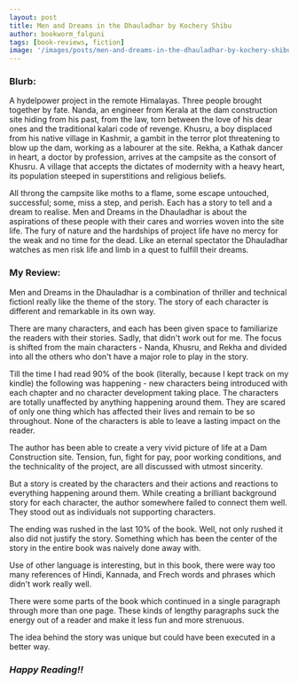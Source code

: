 ```yaml
---
layout: post
title: Men and Dreams in the Dhauladhar by Kochery Shibu
author: bookworm_falguni
tags: [book-reviews, fiction]
image: '/images/posts/men-and-dreams-in-the-dhauladhar-by-kochery-shibu.jpg'
---
```

### **Blurb:**
A hydelpower project in the remote Himalayas. Three people brought together by fate. Nanda, an engineer from Kerala at the dam construction site hiding from his past, from the law, torn between the love of his dear ones and the traditional kalari code of revenge. Khusru, a boy displaced from his native village in Kashmir, a gambit in the terror plot threatening to blow up the dam, working as a labourer at the site. Rekha, a Kathak dancer in heart, a doctor by profession, arrives at the campsite as the consort of Khusru. A village that accepts the dictates of modernity with a heavy heart, its population steeped in superstitions and religious beliefs.

All throng the campsite like moths to a flame, some escape untouched, successful; some, miss a step, and perish. Each has a story to tell and a dream to realise. Men and Dreams in the Dhauladhar is about the aspirations of these people with their cares and worries woven into the site life. The fury of nature and the hardships of project life have no mercy for the weak and no time for the dead. Like an eternal spectator the Dhauladhar watches as men risk life and limb in a quest to fulfill their dreams.

### **My Review:**
Men and Dreams in the Dhauladhar is a combination of thriller and technical fictionI really like the theme of the story. The story of each character is different and remarkable in its own way.

There are many characters, and each has been given space to familiarize the readers with their stories. Sadly, that didn't work out for me. The focus is shifted from the main characters - Nanda, Khusru, and Rekha and divided into all the others who don't have a major role to play in the story.

Till the time I had read 90% of the book (literally, because I kept track on my kindle) the following was happening - new characters being introduced with each chapter and no character development taking place. The characters are totally unaffected by anything happening around them. They are scared of only one thing which has affected their lives and remain to be so throughout. None of the characters is able to leave a lasting impact on the reader.

The author has been able to create a very vivid picture of life at a Dam Construction site. Tension, fun, fight for pay, poor working conditions, and the technicality of the project, are all discussed with utmost sincerity.

But a story is created by the characters and their actions and reactions to everything happening around them. While creating a brilliant background story for each character, the author somewhere failed to connect them well. They stood out as individuals not supporting characters.

The ending was rushed in the last 10% of the book. Well, not only rushed it also did not justify the story. Something which has been the center of the story in the entire book was naively done away with.

Use of other language is interesting, but in this book, there were way too many references of Hindi, Kannada, and Frech words and phrases which didn't work really well.

There were some parts of the book which continued in a single paragraph through more than one page. These kinds of lengthy paragraphs suck the energy out of a reader and make it less fun and more strenuous.

The idea behind the story was unique but could have been executed in a better way.

### ***Happy Reading!!***

